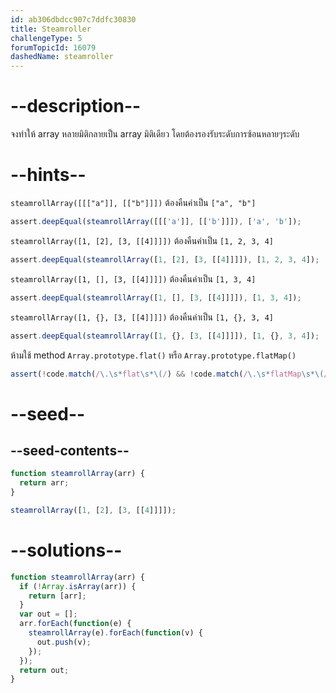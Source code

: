 ```yaml
---
id: ab306dbdcc907c7ddfc30830
title: Steamroller
challengeType: 5
forumTopicId: 16079
dashedName: steamroller
---
```


# --description--

จงทำให้ array หลายมิติกลายเป็น array มิติเดียว โดยต้องรองรับระดับการซ้อนหลายๆระดับ

# --hints--

`steamrollArray([[["a"]], [["b"]]])` ต้องคืนค่าเป็น `["a", "b"]`

```js
assert.deepEqual(steamrollArray([[['a']], [['b']]]), ['a', 'b']);
```

`steamrollArray([1, [2], [3, [[4]]]])` ต้องคืนค่าเป็น `[1, 2, 3, 4]`

```js
assert.deepEqual(steamrollArray([1, [2], [3, [[4]]]]), [1, 2, 3, 4]);
```

`steamrollArray([1, [], [3, [[4]]]])` ต้องคืนค่าเป็น `[1, 3, 4]`

```js
assert.deepEqual(steamrollArray([1, [], [3, [[4]]]]), [1, 3, 4]);
```

`steamrollArray([1, {}, [3, [[4]]]])` ต้องคืนค่าเป็น `[1, {}, 3, 4]`

```js
assert.deepEqual(steamrollArray([1, {}, [3, [[4]]]]), [1, {}, 3, 4]);
```

ห้ามใช้ method `Array.prototype.flat()` หรือ `Array.prototype.flatMap()`

```js
assert(!code.match(/\.\s*flat\s*\(/) && !code.match(/\.\s*flatMap\s*\(/));
```

# --seed--

## --seed-contents--

```js
function steamrollArray(arr) {
  return arr;
}

steamrollArray([1, [2], [3, [[4]]]]);
```

# --solutions--

```js
function steamrollArray(arr) {
  if (!Array.isArray(arr)) {
    return [arr];
  }
  var out = [];
  arr.forEach(function(e) {
    steamrollArray(e).forEach(function(v) {
      out.push(v);
    });
  });
  return out;
}
```
